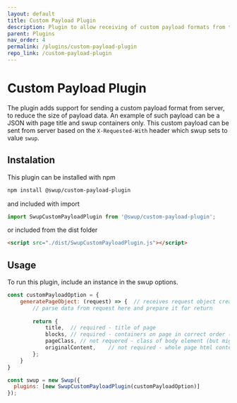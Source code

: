 ```yaml
---
layout: default
title: Custom Payload Plugin
description: Plugin to allow receiving of custom payload formats from the server
parent: Plugins
nav_order: 4
permalink: /plugins/custom-payload-plugin
repo_link: /custom-payload-plugin
---
```


# Custom Payload Plugin

The plugin adds support for sending a custom payload format from server, to reduce the size of payload data. 
An example of such payload can be a JSON with page title and swup containers only. 
This custom payload can be sent from server based on the `X-Requested-With` header which swup sets to value `swup`.

## Instalation

This plugin can be installed with npm

```bash
npm install @swup/custom-payload-plugin
```

and included with import

```javascript
import SwupCustomPayloadPlugin from '@swup/custom-payload-plugin';
```

or included from the dist folder

```html
<script src="./dist/SwupCustomPayloadPlugin.js"></script>
```

## Usage

To run this plugin, include an instance in the swup options.

```javascript
const customPayloadOption = {
    generatePageObject: (request) => {  // receives request object created by swup which contains server response
        // parse data from request here and prepare it for return
    
        return {
            title,  // required - title of page
            blocks, // required - containers on page in correct order (as marked by [data-swup] attributes in DOM)
            pageClass, // not requered - class of body element (but might be required by some plugin like Body Class plugin)
            originalContent,    // not required - whole page html content (but might be required by some plugin) 
        };
    }
}

const swup = new Swup({
  plugins: [new SwupCustomPayloadPlugin(customPayloadOption)]
});
```
